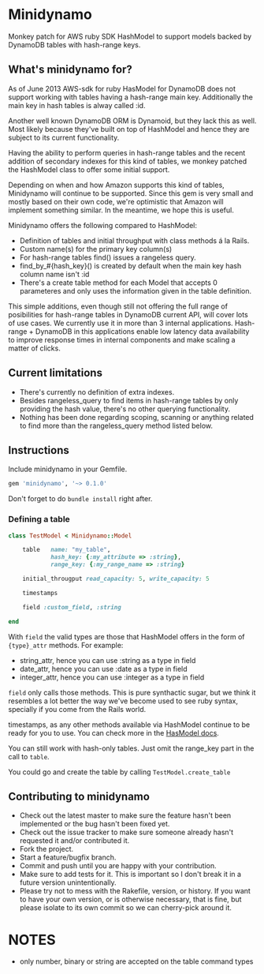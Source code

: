 Minidynamo
==============

Monkey patch for AWS ruby SDK HashModel to support models backed by DynamoDB tables with hash-range keys. 

## What's minidynamo for?


As of June 2013 AWS-sdk for ruby HasModel for DynamoDB does not support working with tables having a hash-range main key. Additionally the main key in hash tables is alway called :id. 

Another well known DynamoDB ORM is Dynamoid, but they lack this as well. Most likely because they've built on top of HashModel and hence they are subject to its current functionality.

Having the ability to perform queries in hash-range tables and the recent addition of secondary indexes for this kind of tables, we monkey patched the HashModel class to offer some initial support. 

Depending on when and how Amazon supports this kind of tables, Minidynamo will continue to be supported. Since this gem is very small and mostly based on their own code, we're optimistic that Amazon will implement something similar. In the meantime, we hope this is useful.

Minidynamo offers the following compared to HashModel:

* Definition of tables and initial throughput with class methods á la Rails.
* Custom name(s) for the primary key column(s)
* For hash-range tables find() issues a rangeless query.
* find_by_#{hash_key}() is created by default when the main key hash column name isn't :id
* There's a create table method for each Model that accepts 0 parameteres and only uses the information given in the table definition.

This simple additions, even though still not offering the full range of posibilities for hash-range tables in DynamoDB current API, will cover lots of use cases. We currently use it in more than 3 internal applications. Hash-range + DynamoDB in this applications enable low latency data availability to improve response times in internal components and make scaling a matter of clicks.

## Current limitations

* There's currently no definition of extra indexes.
* Besides rangeless_query to find items in hash-range tables by only providing the hash value, there's no other querying functionality.
* Nothing has been done regarding scoping, scanning or anything related to find more than the rangeless_query method listed below.

## Instructions

Include minidynamo in your Gemfile. 

```ruby
gem 'minidynamo', '~> 0.1.0'
```

Don't forget to do `bundle install` right after.

### Defining a table

```ruby
class TestModel < Minidynamo::Model

	table 	name: "my_table", 
			hash_key: {:my_attribute => :string},
			range_key: {:my_range_name => :string}

	initial_througput read_capacity: 5, write_capacity: 5

	timestamps

	field :custom_field, :string

end
```

With `field` the valid types are those that HashModel offers in the form of `{type}_attr` methods. For example:

* string_attr, hence you can use :string as a type in field
* date_attr, hence you can use :date as a type in field
* integer_attr, hence you can use :integer as a type in field

`field` only calls those methods. This is pure synthactic sugar, but we think it resembles a lot better the way we've become used to see ruby syntax, specially if you come from the Rails world.

timestamps, as any other methods available via HashModel continue to be ready for you to use. You can check more in the [HasModel docs](http://docs.aws.amazon.com/AWSRubySDK/latest/frames.html#!http%3A//docs.aws.amazon.com/AWSRubySDK/latest/AWS/DynamoDB.html).

You can still work with hash-only tables. Just omit the range_key part in the call to `table`.

You could go and create the table by calling `TestModel.create_table`

## Contributing to minidynamo
 
* Check out the latest master to make sure the feature hasn't been implemented or the bug hasn't been fixed yet.
* Check out the issue tracker to make sure someone already hasn't requested it and/or contributed it.
* Fork the project.
* Start a feature/bugfix branch.
* Commit and push until you are happy with your contribution.
* Make sure to add tests for it. This is important so I don't break it in a future version unintentionally.
* Please try not to mess with the Rakefile, version, or history. If you want to have your own version, or is otherwise necessary, that is fine, but please isolate to its own commit so we can cherry-pick around it.


NOTES
====

* only number, binary or string are accepted on the table command types
